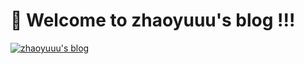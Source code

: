 # 🎉 Welcome to zhaoyuuu's blog !!!
[![zhaoyuuu's blog](https://cdn.jsdelivr.net/gh/zhaoyuuu/picb@main/20230310153852.png)](https://zhaoyuuu.github.io/blog/)
